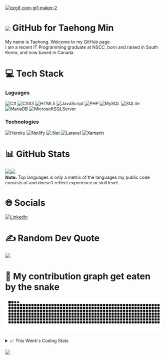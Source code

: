 <!--
<h3 align="center">
  Welcome to Taehong Min's profile!
</h3>
-->
[![ezgif com-gif-maker-2](https://user-images.githubusercontent.com/71358207/181141229-a1946f72-2781-4197-9419-f4d1b5625b1b.gif)]()

# <img src="https://media.giphy.com/media/hvRJCLFzcasrR4ia7z/giphy.gif" width="28"> GitHub for Taehong Min 

My name is Taehong. Welcome to my GitHub page.  
I am a recent IT Programming graduate at NSCC, born and raised in South Korea, and now based in Canada.

# 💻 Tech Stack
### Laguages
![C#](https://img.shields.io/badge/c%23-%23239120.svg?style=for-the-badge&logo=c-sharp&logoColor=white) 
![CSS3](https://img.shields.io/badge/css3-%231572B6.svg?style=for-the-badge&logo=css3&logoColor=white) 
![HTML5](https://img.shields.io/badge/html5-%23E34F26.svg?style=for-the-badge&logo=html5&logoColor=white)
![JavaScript](https://img.shields.io/badge/javascript-%23323330.svg?style=for-the-badge&logo=javascript&logoColor=%23F7DF1E) 
![PHP](https://img.shields.io/badge/php-%23777BB4.svg?style=for-the-badge&logo=php&logoColor=white) 
![MySQL](https://img.shields.io/badge/mysql-%2300f.svg?style=for-the-badge&logo=mysql&logoColor=white)
![SQLite](https://img.shields.io/badge/sqlite-%2307405e.svg?style=for-the-badge&logo=sqlite&logoColor=white)
![MariaDB](https://img.shields.io/badge/MariaDB-003545?style=for-the-badge&logo=mariadb&logoColor=white)
![MicrosoftSQLServer](https://img.shields.io/badge/Microsoft_SQL_Server-CC2927?style=for-the-badge&logo=microsoft-sql-server&logoColor=white)

### Technologies
![Heroku](https://img.shields.io/badge/heroku-%23430098.svg?style=for-the-badge&logo=heroku&logoColor=white) 
![Netlify](https://img.shields.io/badge/netlify-%23000000.svg?style=for-the-badge&logo=netlify&logoColor=#00C7B7) 
![.Net](https://img.shields.io/badge/.NET-5C2D91?style=for-the-badge&logo=.net&logoColor=white) 
![Laravel](https://img.shields.io/badge/laravel-%23FF2D20.svg?style=for-the-badge&logo=laravel&logoColor=white)
![Xamarin](https://img.shields.io/badge/Xamarin-3199DC?style=for-the-badge&logo=xamarin&logoColor=white)



# 📊 GitHub Stats
<a href="https://taehongmin.netlify.app/"><img height="137px" src="https://github-readme-stats.vercel.app/api?username=devtaehong&theme=vue-dark&hide_border=false&include_all_commits=true&count_private=true" /><!-- wi*quL3fcV --><img height="137px" src="https://github-readme-stats.vercel.app/api/top-langs/?username=devtaehong&theme=vue-dark&hide_border=false&include_all_commits=true&count_private=true&layout=compact" /></a>
<br/>
  <b>Note:</b> Top languages is only a metric of the languages my public code consists of and doesn't reflect experience or skill level.
# 🌐 Socials
[![LinkedIn](https://img.shields.io/badge/LinkedIn-0077B5?style=for-the-badge&logo=linkedin&logoColor=white)](https://linkedin.com/in/Taehong) 

# ✍️ Random Dev Quote
![](https://quotes-github-readme.vercel.app/api?type=horizontal&theme=radical)

# 🐍 My contribution graph get eaten by the snake 
![snake gif](https://github.com/devtaehong/devtaehong/blob/output/github-contribution-grid-snake.svg)

<details>
    <summary>📈 This Week's Coding Stats</summary>
<br/>
<!--START_SECTION:waka-->
**🐱 My GitHub Data** 

> 🏆 522 Contributions in the Year 2022
 > 
> 📦 231.2 kB Used in GitHub's Storage 
 > 
> 🚫 Not Opted to Hire
 > 
> 📜 19 Public Repositories 
 > 
> 🔑 3 Private Repositories  
 > 
**I'm an Early 🐤** 

```text
🌞 Morning    82 commits     ███░░░░░░░░░░░░░░░░░░░░░░   15.02% 
🌆 Daytime    214 commits    █████████░░░░░░░░░░░░░░░░   39.19% 
🌃 Evening    194 commits    █████████░░░░░░░░░░░░░░░░   35.53% 
🌙 Night      56 commits     ██░░░░░░░░░░░░░░░░░░░░░░░   10.26%

```
📅 **I'm Most Productive on Monday** 

```text
Monday       93 commits     ████░░░░░░░░░░░░░░░░░░░░░   17.03% 
Tuesday      88 commits     ████░░░░░░░░░░░░░░░░░░░░░   16.12% 
Wednesday    80 commits     ███░░░░░░░░░░░░░░░░░░░░░░   14.65% 
Thursday     81 commits     ███░░░░░░░░░░░░░░░░░░░░░░   14.84% 
Friday       76 commits     ███░░░░░░░░░░░░░░░░░░░░░░   13.92% 
Saturday     71 commits     ███░░░░░░░░░░░░░░░░░░░░░░   13.0% 
Sunday       57 commits     ██░░░░░░░░░░░░░░░░░░░░░░░   10.44%

```


📊 **This Week I Spent My Time On** 

```text
⌚︎ Time Zone: America/Halifax

💬 Programming Languages: 
JavaScript               4 hrs 52 mins       ████████████████████████░   99.35% 
HTML                     1 min               ░░░░░░░░░░░░░░░░░░░░░░░░░   0.65%

🔥 Editors: 
Sublime Text             4 hrs 54 mins       █████████████████████████   100.0%

🐱‍💻 Projects: 
advanced_exercise_es10   1 hr 46 mins        █████████░░░░░░░░░░░░░░░░   36.35% 
advanced_exercise_es8    1 hr 4 mins         █████░░░░░░░░░░░░░░░░░░░░   21.84% 
advanced_exercise_es7    46 mins             ████░░░░░░░░░░░░░░░░░░░░░   15.86% 
Unknown Project          39 mins             ███░░░░░░░░░░░░░░░░░░░░░░   13.35% 
advanced_exercise_6      26 mins             ██░░░░░░░░░░░░░░░░░░░░░░░   8.95%

💻 Operating System: 
Mac                      4 hrs 54 mins       █████████████████████████   100.0%

```

**I Mostly Code in JavaScript** 

```text
JavaScript               7 repos             █████░░░░░░░░░░░░░░░░░░░░   23.33% 
C++                      4 repos             ███░░░░░░░░░░░░░░░░░░░░░░   13.33% 
Python                   3 repos             ██░░░░░░░░░░░░░░░░░░░░░░░   10.0% 
C#                       3 repos             ██░░░░░░░░░░░░░░░░░░░░░░░   10.0% 
PHP                      3 repos             ██░░░░░░░░░░░░░░░░░░░░░░░   10.0%

```


**Timeline**

![Chart not found](https://raw.githubusercontent.com/DevTaehong/DevTaehong/main/charts/bar_graph.png) 


 Last Updated on 01/09/2022 09:22:37 UTC
<!--END_SECTION:waka-->

NOTE: Top languages does not indicate my skill level or anything like that. It is just a metric of which languages have been hosted by me on GitHub based on the usage across repositories. There are others which I haven't put up on GitHub.
</details>

![](https://komarev.com/ghpvc/?username=devtaehong&style=for-the-badge)
